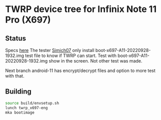 # TWRP device tree for Infinix Note 11 Pro (X697)

## Status

Specs [here](https://twrp.me/faq/OfficialMaintainer.html)
The tester [Simich07](https://4pda.to/forum/index.php?showuser=1671401) only install boot-x697-A11-20220928-1932.img test file to know if TWRP can start.
Test with boot-x697-A11-20220928-1932.img show in the screen. Not other test was made.

Next branch android-11 has encrypt/decrypt files and option to more test with that.


## Building

```bash
source build/envsetup.sh
lunch twrp_x697-eng
mka bootimage
```

